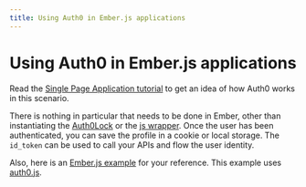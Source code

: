 ```yaml
---
title: Using Auth0 in Ember.js applications
---
```


# Using Auth0 in Ember.js applications

Read the [Single Page Application tutorial](singlepageapp-tutorial) to get an idea of how Auth0 works in this scenario.

There is nothing in particular that needs to be done in Ember, other than instantiating the [Auth0Lock](https://github.com/auth0/lock) or the [js wrapper](https://github.com/auth0/auth0.js). Once the user has been authenticated, you can save the profile in a cookie or local storage. The `id_token` can be used to call your APIs and flow the user identity.

Also, here is an [Ember.js example](https://github.com/kiwiupover/ember-auth0) for your reference. This example uses [auth0.js](https://github.com/auth0/auth0.js).
